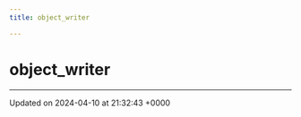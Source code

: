```yaml
---
title: object_writer

---
```


# object_writer





-------------------------------

Updated on 2024-04-10 at 21:32:43 +0000